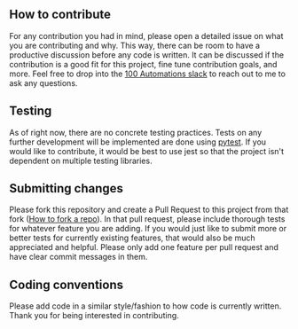 ## How to contribute

For any contribution you had in mind, please open a detailed issue on what you are contributing and why. This way, there can be room to have a productive discussion before any code is written. It can be discussed if the contribution is a good fit for this project, fine tune contribution goals, and more.
Feel free to drop into the [100 Automations slack](https://hackforla.slack.com/archives/C018S5TCQE7) to reach out to me to ask any questions.

## Testing
As of right now, there are no concrete testing practices. Tests on any further development will be implemented are done using [pytest](https://docs.pytest.org/en/stable/). If you would like to contribute, it would be best to use jest so that the project isn't dependent on multiple testing libraries.

## Submitting changes
Please fork this repository and create a Pull Request to this project from that fork ([How to fork a repo](https://docs.github.com/en/github/getting-started-with-github/fork-a-repo)). In that pull request, please include thorough tests for whatever feature you are adding. If you would just like to submit more or better tests for currently existing features, that would also be much appreciated and helpful.
Please only add one feature per pull request and have clear commit messages in them.

## Coding conventions
Please add code in a similar style/fashion to how code is currently written.
Thank you for being interested in contributing.
